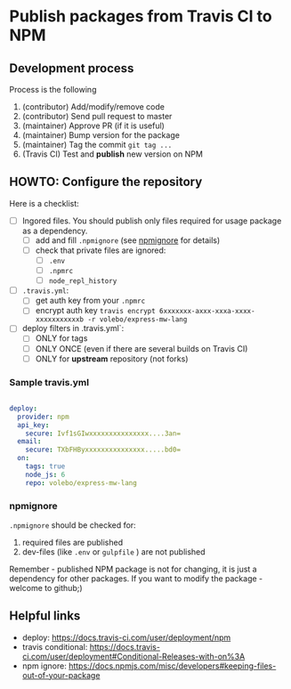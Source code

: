 # Publish packages from Travis CI to NPM

## Development process

Process is the following

1. (contributor) Add/modify/remove code
2. (contributor) Send pull request to master
3. (maintainer) Approve PR (if it is useful)
4. (maintainer) Bump version for the package
5. (maintainer) Tag the commit `git tag ...`
6. (Travis CI) Test and **publish** new version on NPM

## HOWTO: Configure the repository

Here is a checklist:

- [ ] Ingored files. You should publish only files required for usage package as a dependency.
  - [ ] add and fill `.npmignore` (see [npmignore](#npmignore) for details)
  - [ ] check that private files are ignored:
    - [ ] `.env`
    - [ ] `.npmrc`
    - [ ] `node_repl_history`
- [ ] `.travis.yml`:
  - [ ] get auth key from your `.npmrc`
  - [ ] encrypt auth key `travis encrypt 6xxxxxxx-axxx-xxxa-xxxx-xxxxxxxxxxxb -r volebo/express-mw-lang`
- [ ] deploy filters in .travis.yml`:
  - [ ] ONLY for tags
  - [ ] ONLY ONCE (even if there are several builds on Travis CI)
  - [ ] ONLY for **upstream** repository (not forks)

### Sample travis.yml

```yaml

deploy:
  provider: npm
  api_key:
    secure: Ivf1sGIwxxxxxxxxxxxxxxx....3an=
  email:
    secure: TXbFHByxxxxxxxxxxxxxxx.....bd0=
  on:
    tags: true
    node_js: 6
    repo: volebo/express-mw-lang

```

### npmignore

`.npmignore` should be checked for:

1. required files are published
2. dev-files (like `.env` or `gulpfile` ) are not published

Remember - published NPM package is not for changing, it is just a dependency for other packages. If you want to modify the package - welcome to github;)

## Helpful links

- deploy: https://docs.travis-ci.com/user/deployment/npm
- travis conditional: https://docs.travis-ci.com/user/deployment#Conditional-Releases-with-on%3A
- npm ignore: https://docs.npmjs.com/misc/developers#keeping-files-out-of-your-package
